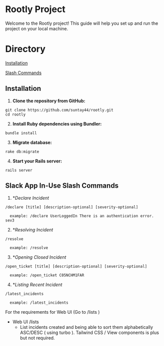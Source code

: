 # Rootly Project

Welcome to the Rootly project! This guide will help you set up and run the project on your local machine.

# Directory
[Installation](https://github.com/suntay44/rootly/edit/main/README.md#installation)

[Slash Commands](https://github.com/suntay44/rootly/edit/main/README.md#slack-app-in-use-slash-commands)
## Installation

1. **Clone the repository from GitHub:**
```shell
git clone https://github.com/suntay44/rootly.git
cd rootly
```
2. **Install Ruby dependencies using Bundler:**
```shell 
bundle install
```
3. **Migrate database:**
 ```shell 
rake db:migrate
```
4. **Start your Rails server:**
```shell 
rails server
```

## Slack App In-Use Slash Commands

1. **Declare Incident*
```shell
/declare [title] [description-optional] [severity-optional]

  example: /declare UserLoggedIn There is an authentication error. sev3
```

2. **Resolving Incident*
```shell
/resolve

  example: /resolve
```
3. **Opening Closed Incident*
```shell
/open_ticket [title] [description-optional] [severity-optional]

  example: /open_ticket C05NCHM1FAR
```

4. **Listing Recent Incident*
```shell
/latest_incidents

  example: /latest_incidents
```

For the requirements for Web UI (Go to /lists )
- Web UI /lists 
    - List incidents created and being able to sort them alphabetically ASC/DESC ( using turbo ). Tailwind CSS / View components is plus but not required.
